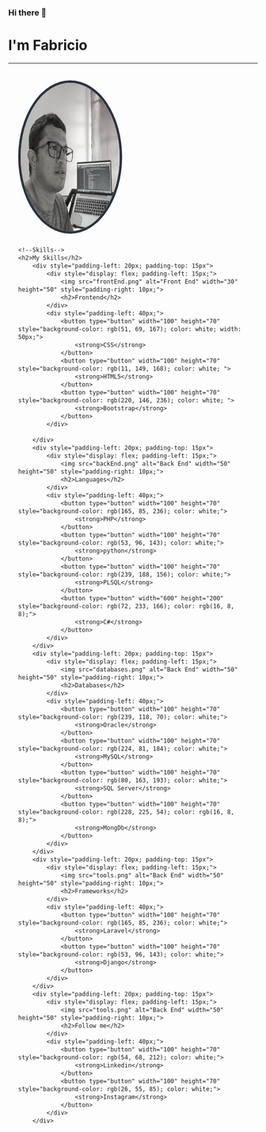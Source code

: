 ### Hi there 👋

<!--header-->
<a href="https://www.linkedin.com/in/fabricio-galarza-7bb174b9/" style="text-align:center; text-decoration:none"><h1> I'm Fabricio</h1></a>
<hr>
<div style="padding:20px">
	<img src="FGalarzaDev.jpeg" alt="Fabricio Galarza" width="200" height="300" 
		 style="border-radius:50%; border:5px solid rgb(45,50,59); margin-bottom:7px;">
		 
	<!--Skills-->
	<h2>My Skills</h2>
		<div style="padding-left: 20px; padding-top: 15px">
			<div style="display: flex; padding-left: 15px;">
				<img src="frontEnd.png" alt="Front End" width="30" height="50" style="padding-right: 10px;">
				<h2>Frontend</h2>
			</div>
			<div style="padding-left: 40px;">
				<button type="button" width="100" height="70" style="background-color: rgb(51, 69, 167); color: white; width: 50px;">
					<strong>CSS</strong>
				</button>
				<button type="button" width="100" height="70" style="background-color: rgb(11, 149, 168); color: white; ">
					<strong>HTML5</strong>
				</button>
				<button type="button" width="100" height="70" style="background-color: rgb(220, 146, 236); color: white; ">
					<strong>Bootstrap</strong>
				</button>
			</div>
				
		</div>
		<div style="padding-left: 20px; padding-top: 15px">
			<div style="display: flex; padding-left: 15px;">
				<img src="backEnd.png" alt="Back End" width="50" height="50" style="padding-right: 10px;">
				<h2>Languages</h2>
			</div>
			<div style="padding-left: 40px;">
				<button type="button" width="100" height="70" style="background-color: rgb(165, 85, 236); color: white;">
					<strong>PHP</strong>
				</button>
				<button type="button" width="100" height="70" style="background-color: rgb(53, 96, 143); color: white;">
					<strong>python</strong>
				</button>
				<button type="button" width="100" height="70" style="background-color: rgb(239, 188, 156); color: white;">
					<strong>PLSQL</strong>
				</button>
				<button type="button" width="600" height="200" style="background-color: rgb(72, 233, 166); color: rgb(16, 8, 8);">
					<strong>C#</strong>
				</button>
			</div>
		</div>
		<div style="padding-left: 20px; padding-top: 15px">
			<div style="display: flex; padding-left: 15px;">
				<img src="databases.png" alt="Back End" width="50" height="50" style="padding-right: 10px;">
				<h2>Databases</h2>
			</div>
			<div style="padding-left: 40px;">
				<button type="button" width="100" height="70" style="background-color: rgb(239, 118, 70); color: white;">
					<strong>Oracle</strong>
				</button>
				<button type="button" width="100" height="70" style="background-color: rgb(224, 81, 184); color: white;">
					<strong>MySQL</strong>
				</button>
				<button type="button" width="100" height="70" style="background-color: rgb(80, 163, 193); color: white;">
					<strong>SQL Server</strong>
				</button>
				<button type="button" width="100" height="70" style="background-color: rgb(228, 225, 54); color: rgb(16, 8, 8);">
					<strong>MongDb</strong>
				</button>
			</div>
		</div>
		<div style="padding-left: 20px; padding-top: 15px">
			<div style="display: flex; padding-left: 15px;">
				<img src="tools.png" alt="Back End" width="50" height="50" style="padding-right: 10px;">
				<h2>Frameworks</h2>
			</div>
			<div style="padding-left: 40px;">
				<button type="button" width="100" height="70" style="background-color: rgb(165, 85, 236); color: white;">
					<strong>Laravel</strong>
				</button>
				<button type="button" width="100" height="70" style="background-color: rgb(53, 96, 143); color: white;">
					<strong>Django</strong>
				</button>
			</div>
		</div>
		<div style="padding-left: 20px; padding-top: 15px">
			<div style="display: flex; padding-left: 15px;">
				<img src="tools.png" alt="Back End" width="50" height="50" style="padding-right: 10px;">
				<h2>Follow me</h2>
			</div>
			<div style="padding-left: 40px;">
				<button type="button" width="100" height="70" style="background-color: rgb(54, 68, 212); color: white;">
					<strong>Linkedin</strong>
				</button>
				<button type="button" width="100" height="70" style="background-color: rgb(26, 55, 85); color: white;">
					<strong>Instagram</strong>
				</button>
			</div>
		</div>
</div>

	 




